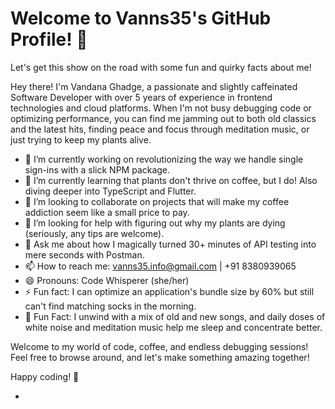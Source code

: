 # Welcome to Vanns35's GitHub Profile! 🌟

Let's get this show on the road with some fun and quirky facts about me!

Hey there! I'm Vandana Ghadge, a passionate and slightly caffeinated Software Developer with over 5 years of experience in frontend technologies and cloud platforms. When I'm not busy debugging code or optimizing performance, you can find me jamming out to both old classics and the latest hits, finding peace and focus through meditation music, or just trying to keep my plants alive.

- 🔭 I’m currently working on revolutionizing the way we handle single sign-ins with a slick NPM package.
- 🌱 I’m currently learning that plants don't thrive on coffee, but I do! Also diving deeper into TypeScript and Flutter.
- 👯 I’m looking to collaborate on projects that will make my coffee addiction seem like a small price to pay.
- 🤔 I’m looking for help with figuring out why my plants are dying (seriously, any tips are welcome).
- 💬 Ask me about how I magically turned 30+ minutes of API testing into mere seconds with Postman.
- 📫 How to reach me: [vanns35.info@gmail.com](mailto:vanns35.info@gmail.com) | +91 8380939065
- 😄 Pronouns: Code Whisperer (she/her)
- ⚡ Fun fact: I can optimize an application's bundle size by 60% but still can't find matching socks in the morning.
- 🎵 Fun Fact: I unwind with a mix of old and new songs, and daily doses of white noise and meditation music help me sleep and concentrate better.

Welcome to my world of code, coffee, and endless debugging sessions! Feel free to browse around, and let's make something amazing together!

Happy coding! 🚀

- 
<!--
**Vanns35/Vanns35** is a ✨ _special_ ✨ repository because its `README.md` (this file) appears on your GitHub profile.
-->

